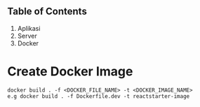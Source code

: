 ## Table of Contents

1. Aplikasi
2. Server
3. Docker
  # Create Docker Image
    docker build . -f <DOCKER_FILE_NAME> -t <DOCKER_IMAGE_NAME>
    e.g docker build . -f Dockerfile.dev -t reactstarter-image
